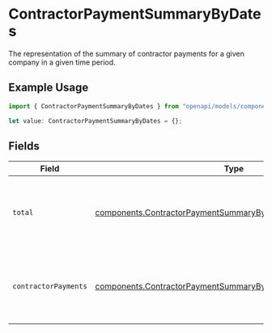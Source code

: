 # ContractorPaymentSummaryByDates

The representation of the summary of contractor payments for a given company in a given time period.

## Example Usage

```typescript
import { ContractorPaymentSummaryByDates } from "openapi/models/components";

let value: ContractorPaymentSummaryByDates = {};
```

## Fields

| Field                                                                                                                                          | Type                                                                                                                                           | Required                                                                                                                                       | Description                                                                                                                                    |
| ---------------------------------------------------------------------------------------------------------------------------------------------- | ---------------------------------------------------------------------------------------------------------------------------------------------- | ---------------------------------------------------------------------------------------------------------------------------------------------- | ---------------------------------------------------------------------------------------------------------------------------------------------- |
| `total`                                                                                                                                        | [components.ContractorPaymentSummaryByDatesTotal](../../models/components/contractorpaymentsummarybydatestotal.md)                             | :heavy_minus_sign:                                                                                                                             | The wage and reimbursement totals for all contractor payments within a given time period.                                                      |
| `contractorPayments`                                                                                                                           | [components.ContractorPaymentSummaryByDatesContractorPayments](../../models/components/contractorpaymentsummarybydatescontractorpayments.md)[] | :heavy_minus_sign:                                                                                                                             | The individual contractor payments, within a given time period, grouped by check date.                                                         |